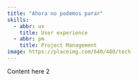 ```yaml
---
title: "Ahora no podemos parar"
skills:
  - abbr: ux
    title: User experience
  - abbr: pm
    title: Project Management
image: https://placeimg.com/640/480/tech
---
```



Content here 2
